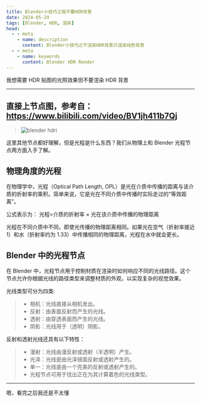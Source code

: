 ```yaml
---
title: Blender小技巧之我不要HDR背景
date: 2024-05-29
tags: [Blender, HDR, 渲染]
head:
  - - meta
    - name: description
      content: Blender小技巧之不渲染HDR背景只渲染纯色背景
  - - meta
    - name: keywords
      content: Blender HDR Render
---
```


我想需要 HDR 贴图的光照效果但不要渲染 HDR 背景

---

## 直接上节点图，参考自：https://www.bilibili.com/video/BV1jh411b7Qj

> ![blender hdri](/blender-hdri-tip_1.png)

这里其他节点都好理解，但是光程是什么东西？我们从物理上和 Blender 光程节点两方面入手了解。

## 物理角度的光程

在物理学中，光程（Optical Path Length, OPL）是光在介质中传播的距离与该介质的折射率的乘积。简单来说，它是光在不同介质中传播时实际走过的“等效距离”。

公式表示为：
光程=介质的折射率 × 光在该介质中传播的物理距离

光程在不同介质中不同，即使光传播的物理距离相同。如果光在空气（折射率接近 1）和水（折射率约为 1.33）中传播相同的物理距离，光程在水中就会更长。

## Blender 中的光程节点

在 Blender 中，光程节点用于控制材质在渲染时如何响应不同的光线路径。这个节点允许你根据光线的路径类型来调整材质的外观，以实现复杂的视觉效果。

光线类型可分为四类:

> - 相机：光线直接从相机发出。
> - 反射：由表面反射而产生的光线。
> - 透射：由穿透表面而产生的光线。
> - 阴影：光线用于（透明）阴影。

反射和透射光线还具有以下特性：

> - 漫射：光线由漫反射或透射（半透明）产生。
> - 光泽：光线是由光泽镜面反射或透射产生的。
> - 单一：光线是由一个完美的反射或透射产生的。
> - 光程节点可用于找出正在为其计算着色的光线类型。

---

嗯，看完之后我还是不太懂
